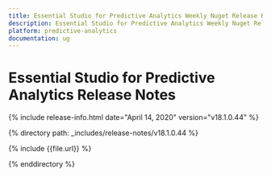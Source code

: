 ```yaml
---
title: Essential Studio for Predictive Analytics Weekly Nuget Release Release Notes  
description: Essential Studio for Predictive Analytics Weekly Nuget Release Release Notes  
platform: predictive-analytics
documentation: ug
---
```


# Essential Studio for Predictive Analytics  Release Notes  

{% include release-info.html date="April 14, 2020"  version="v18.1.0.44" %} 


{% directory path: _includes/release-notes/v18.1.0.44 %}

{% include {{file.url}} %}

{% enddirectory %}